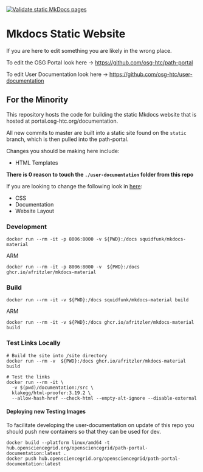 [![Validate static MkDocs pages](https://github.com/osg-htc/path-portal-documentation/actions/workflows/validate-mkdocs.yml/badge.svg)](https://github.com/osg-htc/path-portal-documentation/actions/workflows/validate-mkdocs.yml)

# Mkdocs Static Website 

If you are here to edit something you are likely in the wrong place. 

To edit the OSG Portal look here -> https://github.com/osg-htc/path-portal

To edit User Documentation look here -> https://github.com/osg-htc/user-documentation

## For the Minority

This repository hosts the code for building the static Mkdocs website that is hosted at portal.osg-htc.org/documentation. 

All new commits to master are built into a static site found on the ```static``` branch, which is then pulled into the path-portal.

Changes you should be making here include:
- HTML Templates

**There is 0 reason to touch the ```./user-documentation``` folder from this repo** 

If you are looking to change the following look in [here](https://github.com/osg-htc/user-documentation):
- CSS
- Documentation
- Website Layout

### Development

```shell
docker run --rm -it -p 8006:8000 -v ${PWD}:/docs squidfunk/mkdocs-material
```

ARM
```shell
docker run --rm -it -p 8006:8000 -v  ${PWD}:/docs ghcr.io/afritzler/mkdocs-material
```

### Build

```shell
docker run --rm -it -v ${PWD}:/docs squidfunk/mkdocs-material build
```

ARM
```shell
docker run --rm -it -v ${PWD}:/docs ghcr.io/afritzler/mkdocs-material build
```

### Test Links Locally
 
```shell
# Build the site into /site directory
docker run --rm -v  ${PWD}:/docs ghcr.io/afritzler/mkdocs-material build

# Test the links
docker run --rm -it \
  -v $(pwd)/documentation:/src \
  klakegg/html-proofer:3.19.2 \
  --allow-hash-href --check-html --empty-alt-ignore --disable-external
```

#### Deploying new Testing Images

To facilitate developing the user-documentation on update of this repo you should push new containers
so that they can be used for dev.

```shell
docker build --platform linux/amd64 -t hub.opensciencegrid.org/opensciencegrid/path-portal-documentation:latest .
docker push hub.opensciencegrid.org/opensciencegrid/path-portal-documentation:latest
```